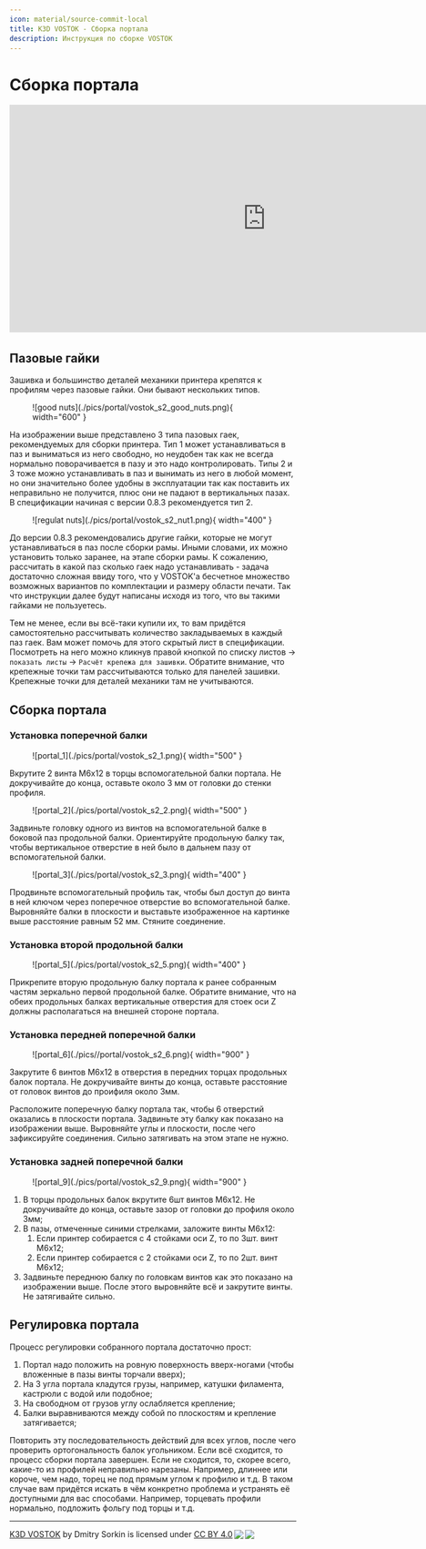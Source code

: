```yaml
---
icon: material/source-commit-local
title: K3D VOSTOK - Сборка портала
description: Инструкция по сборке VOSTOK
---
```


# Сборка портала

<iframe width="900" height="400" src="https://www.youtube.com/embed/7GxtSSZW7pc" title="K3D VOSTOK v0.4 - Сборка рамы" frameborder="0" allow="accelerometer; autoplay; clipboard-write; encrypted-media; gyroscope; picture-in-picture" allowfullscreen></iframe>

## Пазовые гайки

Зашивка и большинство деталей механики принтера крепятся к профилям через пазовые гайки. Они бывают нескольких типов.

<figure markdown>
  ![good nuts](./pics/portal/vostok_s2_good_nuts.png){ width="600" }
</figure>

На изображении выше представлено 3 типа пазовых гаек, рекомендуемых для сборки принтера. Тип 1 может устанавливаться в паз и выниматься из него свободно, но неудобен так как не всегда нормально поворачивается в пазу и это надо контролировать. Типы 2 и 3 тоже можно устанавливать в паз и вынимать из него в любой момент, но они значительно более удобны в эксплуатации так как поставить их неправильно не получится, плюс они не падают в вертикальных пазах. В спецификации начиная с версии 0.8.3 рекомендуется тип 2.

<figure markdown>
  ![regulat nuts](./pics/portal/vostok_s2_nut1.png){ width="400" }
</figure>

До версии 0.8.3 рекомендовались другие гайки, которые не могут устанавливаться в паз после сборки рамы. Иными словами, их можно установить только заранее, на этапе сборки рамы. К сожалению, рассчитать в какой паз сколько гаек надо устанавливать - задача достаточно сложная ввиду того, что у VOSTOK'а бесчетное множество возможных вариантов по комплектации и размеру области печати. Так что инструкции далее будут написаны исходя из того, что вы такими гайками не пользуетесь. 

Тем не менее, если вы всё-таки купили их, то вам придётся самостоятельно рассчитывать количество закладываемых в каждый паз гаек. Вам может помочь для этого скрытый лист в спецификации. Посмотреть на него можно кликнув правой кнопкой по списку листов -> `показать листы` -> `Расчёт крепежа для зашивки`. Обратите внимание, что крепежные точки там рассчитываются только для панелей зашивки. Крепежные точки для деталей механики там не учитываются.

## Сборка портала

### Установка поперечной балки

<figure markdown>
  ![portal_1](./pics/portal/vostok_s2_1.png){ width="500" }
</figure>

Вкрутите 2 винта М6х12 в торцы вспомогательной балки портала. Не докручивайте до конца, оставьте около 3 мм от головки до стенки профиля.

<figure markdown>
  ![portal_2](./pics/portal/vostok_s2_2.png){ width="500" }
</figure>

Задвиньте головку одного из винтов на вспомогательной балке в боковой паз продольной балки. Ориентируйте продольную балку так, чтобы вертикальное отверстие в ней было в дальнем пазу от вспомогательной балки.

<figure markdown>
  ![portal_3](./pics/portal/vostok_s2_3.png){ width="400" }
</figure>

Продвиньте вспомогательный профиль так, чтобы был доступ до винта в ней ключом через поперечное отверстие во вспомогательной балке. Выровняйте балки в плоскости и выставьте изображенное на картинке выше расстояние равным 52 мм. Стяните соединение.

### Установка второй продольной балки

<figure markdown>
  ![portal_5](./pics/portal/vostok_s2_5.png){ width="400" }
</figure>

Прикрепите вторую продольную балку портала к ранее собранным частям зеркально первой продольной балке. Обратите внимание, что на обеих продольных балках вертикальные отверстия для стоек оси Z должны располагаться на внешней стороне портала.

### Установка передней поперечной балки

<figure markdown>
  ![portal_6](./pics//portal/vostok_s2_6.png){ width="900" }
</figure>

Закрутите 6 винтов М6х12 в отверстия в передних торцах продольных балок портала. Не докручивайте винты до конца, оставьте расстояние от головок винтов до проифиля около 3мм. 

Расположите поперечную балку портала так, чтобы 6 отверстий оказались в плоскости портала. Задвиньте эту балку как показано на изображении выше. Выровняйте углы и плоскости, после чего зафиксируйте соединения. Сильно затягивать на этом этапе не нужно.

### Установка задней поперечной балки

<figure markdown>
  ![portal_9](./pics/portal/vostok_s2_9.png){ width="900" }
</figure>

1. В торцы продольных балок вкрутите 6шт винтов М6х12. Не докручивайте до конца, оставьте зазор от головки до профиля около 3мм;
2. В пазы, отмеченные синими стрелками, заложите винты М6х12:
      1. Если принтер собирается с 4 стойками оси Z, то по 3шт. винт М6х12;
      2. Если принтер собирается с 2 стойками оси Z, то по 2шт. винт М6х12;
3. Задвиньте переднюю балку по головкам винтов как это показано на изображении выше. После этого выровняйте всё и закрутите винты. Не затягивайте сильно.

## Регулировка портала

Процесс регулировки собранного портала достаточно прост:

1. Портал надо положить на ровную поверхность вверх-ногами (чтобы вложенные в пазы винты торчали вверх);
2. На 3 угла портала кладутся грузы, например, катушки филамента, кастрюли с водой или подобное;
3. На свободном от грузов углу ослабляется крепление;
4. Балки выравниваются между собой по плоскостям и крепление затягивается;

Повторить эту последовательность действий для всех углов, после чего проверить ортогональность балок угольником. Если всё сходится, то процесс сборки портала завершен. Если не сходится, то, скорее всего, какие-то из профилей неправильно нарезаны. Например, длиннее или короче, чем надо, торец не под прямым углом к профилю и т.д. В таком случае вам придётся искать в чём конкретно проблема и устранять её доступными для вас способами. Например, торцевать профили нормально, подложить фольгу под торцы и т.д.

---

<p xmlns:cc="http://creativecommons.org/ns#" xmlns:dct="http://purl.org/dc/terms/"><a property="dct:title" rel="cc:attributionURL" href="https://k3d.tech/vostok/">K3D VOSTOK</a> by <span property="cc:attributionName">Dmitry Sorkin</span> is licensed under <a href="http://creativecommons.org/licenses/by/4.0/?ref=chooser-v1" target="_blank" rel="license noopener noreferrer" style="display:inline-block;">CC BY 4.0<img style="height:22px!important;margin-left:3px;vertical-align:text-bottom;" src="https://mirrors.creativecommons.org/presskit/icons/cc.svg?ref=chooser-v1"><img style="height:22px!important;margin-left:3px;vertical-align:text-bottom;" src="https://mirrors.creativecommons.org/presskit/icons/by.svg?ref=chooser-v1"></a></p>
